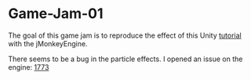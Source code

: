 # Game-Jam-01

The goal of this game jam is to reproduce the effect of this Unity [tutorial](https://www.youtube.com/watch?v=ePbeaYuMNK4) with the jMonkeyEngine. 

There seems to be a bug in the particle effects.
I opened an issue on the engine: [1773](https://github.com/jMonkeyEngine/jmonkeyengine/issues/1773)
